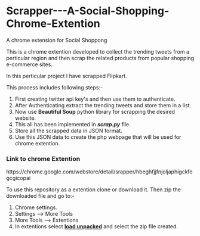 # Scrapper---A-Social-Shopping-Chrome-Extention
A chrome extension for Social Shoppong

This is a chrome extention developed to collect the trending tweets from a perticular region and then scrap the related
products from popular shopping e-commerce sites.

In this perticular project I have scrapped Flipkart.

This process includes following steps:- 
1. First creating twitter api key's and then use them to authenticate.
2. After Authenticating extract the trending tweets and store them in a list.
3. Now use <b>Beautiful Soup</b> python library for scrapping the desired website.
4. This all has been implemented in <b><i>scrap.py</b></i> file.
5. Store all the scrapped data in </b>JSON</b> format.
6. Use this JSON data to create the php webpage that will be used for chrome extention.

<h3>Link to chrome Extention</h3>
https://chrome.google.com/webstore/detail/srapper/hbeghfjjfnjoljaphigckfegcgicopai

To use this repository as a extention clone or download it. Then zip the downloaded file and go to:-

1. Chrome settings.
2. Settings --> More Tools
3. More Tools --> Extentions
4. In extentions select <b><u>load unpacked</b></u> and select the zip file created.
